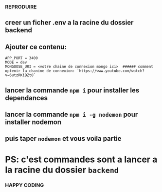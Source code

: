 ### REPRODUIRE

## creer un ficher .env a la racine du dossier backend

## Ajouter ce contenu: 

	APP_PORT = 3400
	MODE = dev
	MONGOOSE_URI = <votre chaine de connexion mongo ici>  ###### comment optenir la chanine de connexion: `https://www.youtube.com/watch?v=6utzRKiBZt0`

## lancer la commande `npm i` pour installer les dependances
## lancer la commande `npm i -g nodemon` pour installer nodemon 
## puis taper `nodemon` et vous voila partie


# PS: c'est commandes sont a lancer a la racine du dossier `backend`
	
	
	
	
	
### HAPPY CODING
		


    
